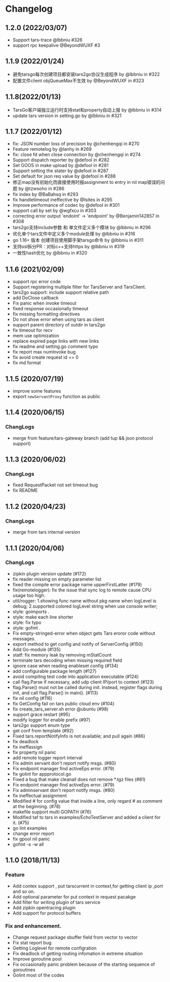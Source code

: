 # Changelog

## 1.2.0 (2022/03/07)
- Support tars-trace @lbbniu #326
- support rpc keepalive @BeyondWUXF #3

## 1.1.9 (2022/01/24)
- 避免tarsgo每次创建项目都安装tars2go协议生成程序 by @lbbniu in #322
- 配置文件client objQueueMax不生效 by @BeyondWUXF in #323

## 1.1.8(2022/01/13)
- TarsGo客户端独立运行时支持stat和property自动上报 by @lbbniu in #314
- update tars version in setting.go by @lbbniu in #321

## 1.1.7 (2022/01/12)
- fix: JSON number loss of precision by @chenhengqi in #270
- Feature remotelog by @lanhy in #269
- fix: close fd when close connection by @chenhengqi in #274
- Support dispatch reporter by @defool in #282
- Set GOOS in make upload by @defool in #281
- Support setting the stater by @defool in #287
- Set default for json req value by @defool in #288
- 修正map没有初始化而直接使用时报assignment to entry in nil map错误的问题 by @tzwsoho in #286
- fix index by @BaBahsq in #293
- fix handletimeout ineffective by @Isites in #295
- Improve performance of codec by @defool in #301
- support call by set by @wgfxcu in #303
- correcting error output 'endoint' -> 'endpoint' by @Benjamin142857 in #308
- tars2go支持include参数 和 单文件定义多个模块 by @lbbniu in #296
- 优化单个tars文件中定义多个module处理 by @lbbniu in #316
- go 1.16+ 版本 创建项目使用脚手架tarsgo命令 by @lbbniu in #311
- 支持ssl拆分PR：对标c++支持https by @lbbniu in #319
- 一致性hash优化 by @lbbniu in #320

## 1.1.6 (2021/02/09)
- support rpc error code
- Support registering multiple filter for TarsServer and TarsClient.
- tars2go support: include support relative path
- add DoClose callback
- Fix panic when invoke timeout
- fixed response occasionally timeout
- fix missing formatting directives
- Do not show error when using tars as client
- support parent directory of outdir in tars2go
- fix timeout for recv
- mem use optimization
- replace expired page links with new links
- fix readme and setting.go comment typo
- fix report max numInvoke bug
- fix avoid create request id == 0
- fix md format
## 1.1.5 (2020/07/19)
- improve some features
- export `newServantProxy` function as public

## 1.1.4 (2020/06/15)
### ChangLogs
- merge from feature/tars-gateway branch (add tup && json protocol support)


## 1.1.3 (2020/06/02)
### ChangLogs
- fixed RequestPacket not set timeout bug
- fix README

## 1.1.2 (2020/04/23)
### ChangLogs
- merge from tars internal version

## 1.1.1 (2020/04/06)
### ChangLogs
- zipkin plugin version update (#172)
- fix reader missing on empty parameter list
- fixed the compile error package name upperFirstLatter (#179)
- fix(remotelogger): fix the issue that sync log to remote cause CPU usage too high.
- util/rogger: 1.showing func name without pkg name when logLevel is debug; 2.supported colored logLevel string when use console writer;
- style: goimports .
- style: make each line shorter
- style: fix typo
- style: gofmt .
- Fix empty-stringed-error when object gets Tars eroror code without messages.
- export method to get config and notify of ServerConfig (#150)
- Add Go-module (#135)
- statf: fix memory leak by removing mStatCount
- terminate tars decoding when missing required field
- ignore case when reading enableset config (#134)
- add configurable package length (#127)
- avoid compiling test code into application executable (#124)
- call flag.Parse if necessary, add udp client IP/port to context (#123)
- flag.Parse() must not be called during init. Instead, register flags during init, and call flag.Parse() in main(). (#113)
- fix nil config (#116)
- fix GetConfig fail on tars public cloud env (#104)
- fix create_tars_server.sh error @ubuntu (#98)
-  support grace restart (#95)
- modify logger for enable prefix (#97)
- tars2go support enum type
- get conf from template (#92)
- Fixed tars.reportNotifyInfo is not available;  and pull again (#86)
- fix deadlock
- fix ineffassign
- fix property nil panic
- add remote logger report interval
- Fix admin servant don't report notify msgs. (#80)
- Fix endpoint manager find activeEps error. (#79)
- fix golint for appprotocol.go
- Fixed a bug that make cleanall does not remove *.tgz files (#81)
- Fix endpoint manager find activeEps error. (#79)
- Fix adminservant don't report notify msgs. (#80)
- fix ineffectual assignment
- Modified # for config value that inside a line, only regard # as comment at the beginning. (#78)
- makefile support multi GOPATH (#76)
- Modified taf to tars in examples/EchoTestServer and added a client for it. (#75)
- go lint examples
- change error report
- fix gpool nil panic
- gofmt -s -w all

## 1.1.0 (2018/11/13)
### Feature
- Add contex support , put tarscurrent in context,for getting client ip ,port and so on.
- Add optional parameter for put context in request pacakge
- Add filter for writing plugin of tars service
- Add zipkin opentracing plugin
- Add support for protocol buffers


### Fix and enhancement.

- Change request package sbuffer field from vector<unsigned byte> to vector<byte>
- Fix stat report bug
- Getting Loglevel for remote configration
- Fix deadlock of getting routing infomation in extreme situation
- Improve goroutine pool 
- Fix occasionally panic problem because of the starting sequence of goroutines
- Golint most of the codes
